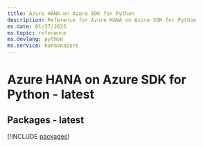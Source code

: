 ```yaml
---
title: Azure HANA on Azure SDK for Python
description: Reference for Azure HANA on Azure SDK for Python
ms.date: 01/27/2025
ms.topic: reference
ms.devlang: python
ms.service: hanaonazure
---
```

# Azure HANA on Azure SDK for Python - latest
## Packages - latest
[!INCLUDE [packages](hana-on-azure-index.md)]